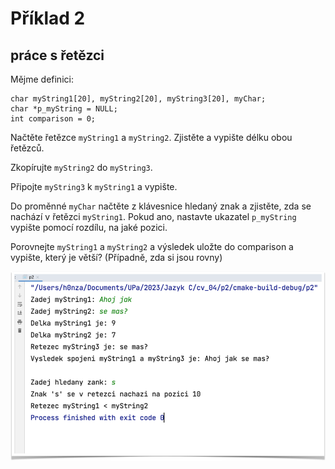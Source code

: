# Příklad 2
## práce s řetězci

Mějme definici:

```
char myString1[20], myString2[20], myString3[20], myChar;
char *p_myString = NULL;
int comparison = 0;
```

Načtěte řetězce `myString1` a `myString2`. Zjistěte a vypište délku obou řetězců.

Zkopírujte `myString2` do `myString3`.

Připojte `myString3` k `myString1` a vypište.

Do proměnné `myChar` načtěte z klávesnice hledaný znak a zjistěte, zda se nachází v řetězci `myString1`.
Pokud ano, nastavte ukazatel `p_myString` vypište pomocí rozdílu, na jaké pozici.

Porovnejte `myString1` a `myString2` a výsledek uložte do comparison a vypište, který je větší? (Případně, zda si jsou rovny)

![img.png](img.png)